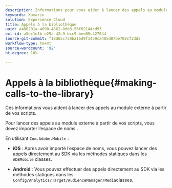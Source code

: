 ```yaml
---
description: Informations pour vous aider à lancer des appels au module externe à partir de vos scripts.
keywords: Xamarin
solution: Experience Cloud
title: Appels à la bibliothèque
uuid: a480201a-4090-4662-8dd8-56f62144cd93
exl-id: a5ec1e1b-e29a-42c9-bcc9-bee05c427044
source-git-commit: f18d65c738ba16d9f1459ca485d87be708cf23d2
workflow-type: tm+mt
source-wordcount: '92'
ht-degree: 10%

---
```


# Appels à la bibliothèque{#making-calls-to-the-library}

Ces informations vous aident à lancer des appels au module externe à partir de vos scripts.

Pour lancer des appels au module externe à partir de vos scripts, vous devez importer l’espace de noms .

En utilisant `Com.Adobe.Mobile` :

* **iOS** : Après avoir importé l’espace de noms, vous pouvez lancer des appels directement au SDK via les méthodes statiques dans les  `ADBMobile` classes.

* **Android** : Vous pouvez effectuer des appels directement au SDK via les méthodes statiques dans les  `Config/Analytics/Target/AudienceManager/Media`classes.
